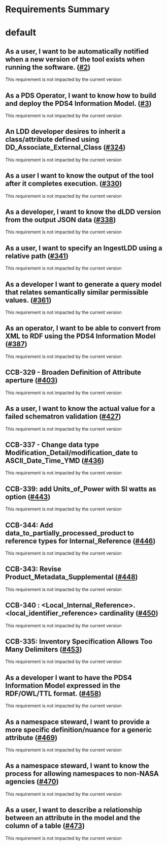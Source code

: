 
Requirements Summary
====================

# default

## As a user, I want to be automatically notified when a new version of the tool exists when running the software. ([#2](https://github.com/NASA-PDS/pds4-information-model/issues/2)) 


This requirement is not impacted by the current version
## As a PDS Operator, I want to know how to build and deploy the PDS4 Information Model. ([#3](https://github.com/NASA-PDS/pds4-information-model/issues/3)) 


This requirement is not impacted by the current version
## An LDD developer desires to inherit a class/attribute defined using DD_Associate_External_Class ([#324](https://github.com/NASA-PDS/pds4-information-model/issues/324)) 


This requirement is not impacted by the current version
## As a user I want to know the output of the tool after it completes execution. ([#330](https://github.com/NASA-PDS/pds4-information-model/issues/330)) 


This requirement is not impacted by the current version
## As a developer, I want to know the dLDD version from the output JSON data ([#338](https://github.com/NASA-PDS/pds4-information-model/issues/338)) 


This requirement is not impacted by the current version
## As a user, I want to specify an IngestLDD using a relative path ([#341](https://github.com/NASA-PDS/pds4-information-model/issues/341)) 


This requirement is not impacted by the current version
## As a developer I want to generate a query model that relates semantically similar permissible values. ([#361](https://github.com/NASA-PDS/pds4-information-model/issues/361)) 


This requirement is not impacted by the current version
## As an operator, I want to be able to convert from XML to RDF using the PDS4 Information Model ([#387](https://github.com/NASA-PDS/pds4-information-model/issues/387)) 


This requirement is not impacted by the current version
## CCB-329 - Broaden Definition of Attribute aperture ([#403](https://github.com/NASA-PDS/pds4-information-model/issues/403)) 


This requirement is not impacted by the current version
## As a user, I want to know the actual value for a failed schematron validation ([#427](https://github.com/NASA-PDS/pds4-information-model/issues/427)) 


This requirement is not impacted by the current version
## CCB-337 - Change data type Modification_Detail/modification_date to ASCII_Date_Time_YMD ([#436](https://github.com/NASA-PDS/pds4-information-model/issues/436)) 


This requirement is not impacted by the current version
## CCB-339: add Units_of_Power with SI watts as option ([#443](https://github.com/NASA-PDS/pds4-information-model/issues/443)) 


This requirement is not impacted by the current version
## CCB-344:  Add data_to_partially_processed_product to reference types for Internal_Reference ([#446](https://github.com/NASA-PDS/pds4-information-model/issues/446)) 


This requirement is not impacted by the current version
## CCB-343: Revise Product_Metadata_Supplemental ([#448](https://github.com/NASA-PDS/pds4-information-model/issues/448)) 


This requirement is not impacted by the current version
## CCB-340 : <Local_Internal_Reference>.<local_identifier_reference> cardinality ([#450](https://github.com/NASA-PDS/pds4-information-model/issues/450)) 


This requirement is not impacted by the current version
## CCB-335: Inventory Specification Allows Too Many Delimiters ([#453](https://github.com/NASA-PDS/pds4-information-model/issues/453)) 


This requirement is not impacted by the current version
## As a developer I want to have the PDS4 Information Model expressed in the RDF/OWL/TTL format.  ([#458](https://github.com/NASA-PDS/pds4-information-model/issues/458)) 


This requirement is not impacted by the current version
## As a namespace steward, I want to provide a more specific definition/nuance for a generic attribute ([#469](https://github.com/NASA-PDS/pds4-information-model/issues/469)) 


This requirement is not impacted by the current version
## As a namespace steward, I want to know the process for allowing namespaces to non-NASA agencies ([#470](https://github.com/NASA-PDS/pds4-information-model/issues/470)) 


This requirement is not impacted by the current version
## As a user, I want to describe a relationship between an attribute in the model and the column of a table ([#473](https://github.com/NASA-PDS/pds4-information-model/issues/473)) 


This requirement is not impacted by the current version